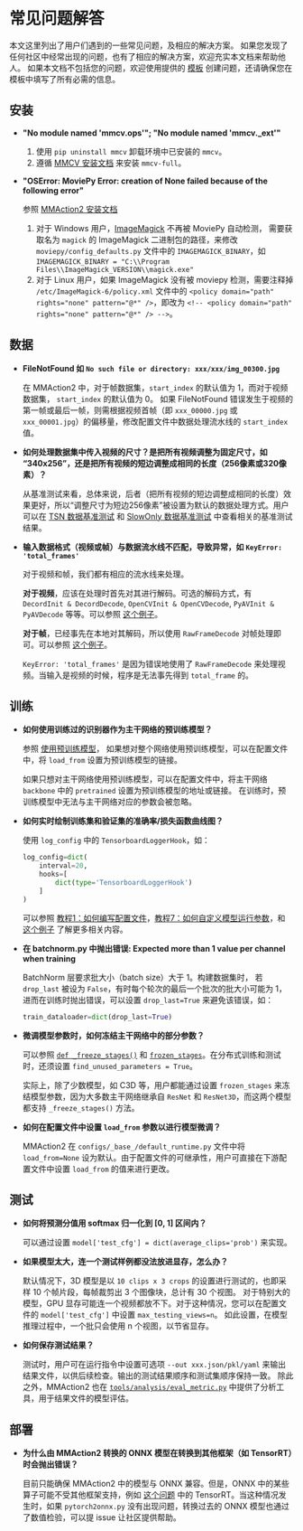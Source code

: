 # 常见问题解答

本文这里列出了用户们遇到的一些常见问题，及相应的解决方案。
如果您发现了任何社区中经常出现的问题，也有了相应的解决方案，欢迎充实本文档来帮助他人。
如果本文档不包括您的问题，欢迎使用提供的 [模板](/.github/ISSUE_TEMPLATE/error-report.md) 创建问题，还请确保您在模板中填写了所有必需的信息。

## 安装

- **"No module named 'mmcv.ops'"; "No module named 'mmcv._ext'"**

    1. 使用 `pip uninstall mmcv` 卸载环境中已安装的 `mmcv`。
    2. 遵循 [MMCV 安装文档](https://mmcv.readthedocs.io/en/latest/#installation) 来安装 `mmcv-full`。

- **"OSError: MoviePy Error: creation of None failed because of the following error"**

    参照 [MMAction2 安装文档](https://github.com/open-mmlab/mmaction2/blob/master/docs_zh_CN/install.md#安装依赖包)
    1. 对于 Windows 用户，[ImageMagick](https://www.imagemagick.org/script/index.php) 不再被 MoviePy 自动检测，
    需要获取名为 `magick` 的 ImageMagick 二进制包的路径，来修改 `moviepy/config_defaults.py` 文件中的 `IMAGEMAGICK_BINARY`，如 `IMAGEMAGICK_BINARY = "C:\\Program Files\\ImageMagick_VERSION\\magick.exe"`
    2. 对于 Linux 用户，如果 ImageMagick 没有被 moviepy 检测，需要注释掉 `/etc/ImageMagick-6/policy.xml` 文件中的 `<policy domain="path" rights="none" pattern="@*" />`，即改为 `<!-- <policy domain="path" rights="none" pattern="@*" /> -->`。

## 数据

- **FileNotFound 如 `No such file or directory: xxx/xxx/img_00300.jpg`**

    在 MMAction2 中，对于帧数据集，`start_index` 的默认值为 1，而对于视频数据集， `start_index` 的默认值为 0。
    如果 FileNotFound 错误发生于视频的第一帧或最后一帧，则需根据视频首帧（即 `xxx_00000.jpg` 或 `xxx_00001.jpg`）的偏移量，修改配置文件中数据处理流水线的 `start_index` 值。

- **如何处理数据集中传入视频的尺寸？是把所有视频调整为固定尺寸，如 “340x256”，还是把所有视频的短边调整成相同的长度（256像素或320像素）？**

    从基准测试来看，总体来说，后者（把所有视频的短边调整成相同的长度）效果更好，所以“调整尺寸为短边256像素”被设置为默认的数据处理方式。用户可以在 [TSN 数据基准测试](https://github.com/open-mmlab/mmaction2/tree/master/configs/recognition/tsn) 和 [SlowOnly 数据基准测试](https://github.com/open-mmlab/mmaction2/tree/master/configs/recognition/tsn) 中查看相关的基准测试结果。

- **输入数据格式（视频或帧）与数据流水线不匹配，导致异常，如 `KeyError: 'total_frames'`**

    对于视频和帧，我们都有相应的流水线来处理。

    **对于视频**，应该在处理时首先对其进行解码。可选的解码方式，有 `DecordInit & DecordDecode`, `OpenCVInit & OpenCVDecode`, `PyAVInit & PyAVDecode` 等等。可以参照 [这个例子](https://github.com/open-mmlab/mmaction2/blob/023777cfd26bb175f85d78c455f6869673e0aa09/configs/recognition/slowfast/slowfast_r50_video_4x16x1_256e_kinetics400_rgb.py#L47-L49)。

    **对于帧**，已经事先在本地对其解码，所以使用 `RawFrameDecode` 对帧处理即可。可以参照 [这个例子](https://github.com/open-mmlab/mmaction2/blob/023777cfd26bb175f85d78c455f6869673e0aa09/configs/recognition/slowfast/slowfast_r50_8x8x1_256e_kinetics400_rgb.py#L49)。

    `KeyError: 'total_frames'` 是因为错误地使用了 `RawFrameDecode` 来处理视频。当输入是视频的时候，程序是无法事先得到 `total_frame` 的。

## 训练

- **如何使用训练过的识别器作为主干网络的预训练模型？**

    参照 [使用预训练模型](https://github.com/open-mmlab/mmaction2/blob/master/docs_zh_CN/tutorials/2_finetune.md#使用预训练模型)，
    如果想对整个网络使用预训练模型，可以在配置文件中，将 `load_from` 设置为预训练模型的链接。

    如果只想对主干网络使用预训练模型，可以在配置文件中，将主干网络 `backbone` 中的 `pretrained` 设置为预训练模型的地址或链接。
    在训练时，预训练模型中无法与主干网络对应的参数会被忽略。

- **如何实时绘制训练集和验证集的准确率/损失函数曲线图？**

    使用 `log_config` 中的 `TensorboardLoggerHook`，如：

    ```python
    log_config=dict(
        interval=20,
        hooks=[
            dict(type='TensorboardLoggerHook')
        ]
    )
    ```

    可以参照 [教程1：如何编写配置文件](tutorials/1_config.md)，[教程7：如何自定义模型运行参数](tutorials/7_customize_runtime.md#log-config)，和 [这个例子](https://github.com/open-mmlab/mmaction2/blob/master/configs/recognition/tsm/tsm_r50_1x1x8_50e_kinetics400_rgb.py#L118) 了解更多相关内容。

- **在 batchnorm.py 中抛出错误: Expected more than 1 value per channel when training**

    BatchNorm 层要求批大小（batch size）大于 1。构建数据集时， 若 `drop_last` 被设为 `False`，有时每个轮次的最后一个批次的批大小可能为 1，进而在训练时抛出错误，可以设置 `drop_last=True` 来避免该错误，如：

    ```python
    train_dataloader=dict(drop_last=True)
    ```

- **微调模型参数时，如何冻结主干网络中的部分参数？**

    可以参照 [`def _freeze_stages()`](https://github.com/open-mmlab/mmaction2/blob/0149a0e8c1e0380955db61680c0006626fd008e9/mmaction/models/backbones/x3d.py#L458) 和 [`frozen_stages`](https://github.com/open-mmlab/mmaction2/blob/0149a0e8c1e0380955db61680c0006626fd008e9/mmaction/models/backbones/x3d.py#L183-L184)。在分布式训练和测试时，还须设置 `find_unused_parameters = True`。

    实际上，除了少数模型，如 C3D 等，用户都能通过设置 `frozen_stages` 来冻结模型参数，因为大多数主干网络继承自 `ResNet` 和 `ResNet3D`，而这两个模型都支持 `_freeze_stages()` 方法。

- **如何在配置文件中设置 `load_from` 参数以进行模型微调？**

    MMAction2 在 `configs/_base_/default_runtime.py` 文件中将 `load_from=None` 设为默认。由于配置文件的可继承性，用户可直接在下游配置文件中设置 `load_from` 的值来进行更改。

## 测试

- **如何将预测分值用 softmax 归一化到 [0, 1] 区间内？**

    可以通过设置 `model['test_cfg'] = dict(average_clips='prob')` 来实现。

- **如果模型太大，连一个测试样例都没法放进显存，怎么办？**

    默认情况下，3D 模型是以 `10 clips x 3 crops` 的设置进行测试的，也即采样 10 个帧片段，每帧裁剪出 3 个图像块，总计有 30 个视图。
    对于特别大的模型，GPU 显存可能连一个视频都放不下。对于这种情况，您可以在配置文件的 `model['test_cfg']` 中设置 `max_testing_views=n`。
    如此设置，在模型推理过程中，一个批只会使用 n 个视图，以节省显存。

- **如何保存测试结果？**

    测试时，用户可在运行指令中设置可选项 `--out xxx.json/pkl/yaml` 来输出结果文件，以供后续检查。输出的测试结果顺序和测试集顺序保持一致。
    除此之外，MMAction2 也在 [`tools/analysis/eval_metric.py`](/tools/analysis/eval_metric.py) 中提供了分析工具，用于结果文件的模型评估。

## 部署

- **为什么由 MMAction2 转换的 ONNX 模型在转换到其他框架（如 TensorRT）时会抛出错误？**

    目前只能确保 MMAction2 中的模型与 ONNX 兼容。但是，ONNX 中的某些算子可能不受其他框架支持，例如 [这个问题](https://github.com/open-mmlab/mmaction2/issues/414) 中的 TensorRT。当这种情况发生时，如果 `pytorch2onnx.py` 没有出现问题，转换过去的 ONNX 模型也通过了数值检验，可以提 issue 让社区提供帮助。
